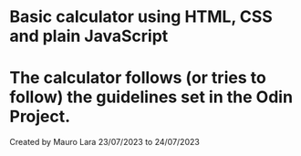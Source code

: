 # Basic calculator using HTML, CSS and plain JavaScript
# The calculator follows (or tries to follow) the guidelines set in the Odin Project.

Created by Mauro Lara 23/07/2023 to 24/07/2023
